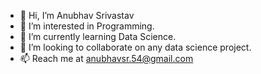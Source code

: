 - 👋 Hi, I’m Anubhav Srivastav
- 👀 I’m interested in Programming.
- 🌱 I’m currently learning Data Science.
- 💞️ I’m looking to collaborate on any data science project.
- 📫 Reach me at anubhavsr.54@gmail.com 

